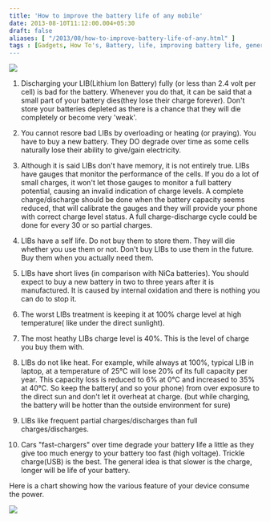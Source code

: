 ```yaml
---
title: 'How to improve the battery life of any mobile'
date: 2013-08-10T11:12:00.004+05:30
draft: false
aliases: [ "/2013/08/how-to-improve-battery-life-of-any.html" ]
tags : [Gadgets, How To's, Battery, life, improving battery life, general usage, lithium ion battery, power consumption, health]
---
```


[![](https://2.bp.blogspot.com/-0CZEdNy5ZqQ/UgXQx9srPGI/AAAAAAAAB38/uV-x9ecQClo/s1600/phone-battery.jpg)](https://2.bp.blogspot.com/-0CZEdNy5ZqQ/UgXQx9srPGI/AAAAAAAAB38/uV-x9ecQClo/s1600/phone-battery.jpg)

  
1) Discharging your LIB(Lithium Ion Battery) fully (or less than 2.4 volt per cell) is bad for the battery. Whenever you do that, it can be said that a small part of your battery dies(they lose their charge forever). Don't store your batteries depleted as there is a chance that they will die completely or become very 'weak'.  
  
2) You cannot resore bad LIBs by overloading or heating (or praying). You have to buy a new battery. They DO degrade over time as some cells naturally lose their ability to give/gain electricity.  
  
3) Although it is said LIBs don't have memory, it is not entirely true. LIBs have gauges that monitor the performance of the cells. If you do a lot of small charges, it won't let those gauges to monitor a full battery potential, causing an invalid indication of charge levels. A complete charge/discharge should be done when the battery capacity seems reduced, that will calibrate the gauges and they will provide your phone with correct charge level status. A full charge-discharge cycle could be done for every 30 or so partial charges.  
  
4) LIBs have a self life. Do not buy them to store them. They will die whether you use them or not. Don't buy LIBs to use them in the future. Buy them when you actually need them.  
  
5) LIBs have short lives (in comparison with NiCa batteries). You should expect to buy a new battery in two to three years after it is manufactured. It is caused by internal oxidation and there is nothing you can do to stop it.  
  
6) The worst LIBs treatment is keeping it at 100% charge level at high temperature( like under the direct sunlight).  
  
7) The most heathy LIBs charge level is 40%. This is the level of charge you buy them with.  
  
8) LIBs do not like heat. For example, while always at 100%, typical LIB in laptop, at a temperature of 25℃ will lose 20% of its full capacity per year. This capacity loss is reduced to 6% at 0℃ and increased to 35% at 40℃. So keep the battery( and so your phone) from over exposure to the direct sun and don't let it overheat at charge. (but while charging, the battery will be hotter than the outside environment for sure)  
  
9) LIBs like frequent partial charges/discharges than full charges/discharges.  
  
10) Cars "fast-chargers" over time degrade your battery life a little as they give too much energy to your battery too fast (high voltage). Trickle charge(USB) is the best. The general idea is that slower is the charge, longer will be life of your battery.  
  
Here is a chart showing how the various feature of your device consume the power.  

  

[![](https://3.bp.blogspot.com/-aCjJFMBFDpo/UgXSC1JKxiI/AAAAAAAAB4M/9NsbN_B-Mlw/s320/Screenshot_2013-08-10-10-45-28.png)](https://3.bp.blogspot.com/-aCjJFMBFDpo/UgXSC1JKxiI/AAAAAAAAB4M/9NsbN_B-Mlw/s1600/Screenshot_2013-08-10-10-45-28.png)